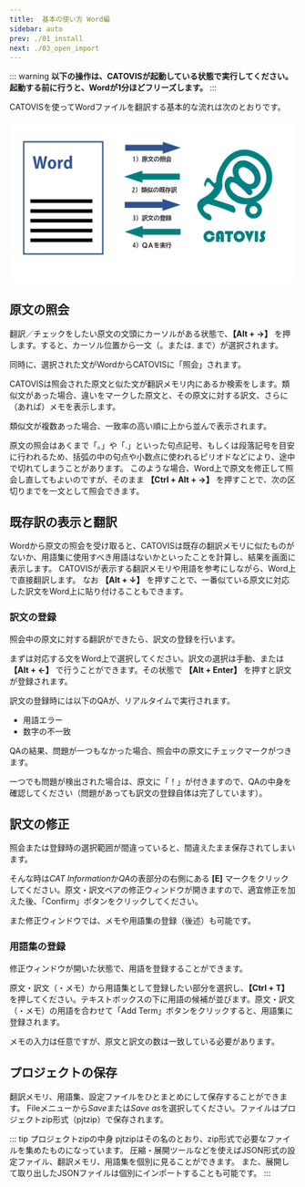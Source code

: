 ```yaml
---
title:  基本の使い方 Word編
sidebar: auto
prev: ./01_install
next: ./03_open_import
---
```


::: warning
**以下の操作は、CATOVISが起動している状態で実行してください。起動する前に行うと、Wordが1分ほどフリーズします。**
:::

CATOVISを使ってWordファイルを翻訳する基本的な流れは次のとおりです。

![BasicFlow](./basicflow.png)

## 原文の照会
翻訳／チェックをしたい原文の文頭にカーソルがある状態で、**【Alt + →】** を押します。すると、カーソル位置から一文（。または. まで）が選択されます。

同時に、選択された文がWordからCATOVISに「照会」されます。

CATOVISは照会された原文と似た文が翻訳メモリ内にあるか検索をします。類似文があった場合、違いをマークした原文と、その原文に対する訳文、さらに（あれば）メモを表示します。

類似文が複数あった場合、一致率の高い順に上から並んで表示されます。

原文の照会はあくまで「。」や「.」といった句点記号、もしくは段落記号を目安に行われるため、括弧の中の句点や小数点に使われるピリオドなどにより、途中で切れてしまうことがあります。
このような場合、Word上で原文を修正して照会し直してもよいのですが、そのまま **【Ctrl + Alt + →】** を押すことで、次の区切りまでを一文として照会できます。

## 既存訳の表示と翻訳
Wordから原文の照会を受け取ると、CATOVISは既存の翻訳メモリに似たものがないか、用語集に使用すべき用語はないかといったことを計算し、結果を画面に表示します。
CATOVISが表示する翻訳メモリや用語を参考にしながら、Word上で直接翻訳します。
なお **【Alt + ↓】** を押すことで、一番似ている原文に対応した訳文をWord上に貼り付けることもできます。

### 訳文の登録
照会中の原文に対する翻訳ができたら、訳文の登録を行います。

まずは対応する文をWord上で選択してください。訳文の選択は手動、または **【Alt + ←】** で行うことができます。その状態で **【Alt + Enter】** を押すと訳文が登録されます。

訳文の登録時には以下のQAが、リアルタイムで実行されます。

- 用語エラー
- 数字の不一致

QAの結果、問題が一つもなかった場合、照会中の原文にチェックマークがつきます。

一つでも問題が検出された場合は、原文に「！」が付きますので、QAの中身を確認してください（問題があっても訳文の登録自体は完了しています）。

## 訳文の修正
照会または登録時の選択範囲が間違っていると、間違えたまま保存されてしまいます。

そんな時は*CAT Information*か*QA*の表部分の右側にある **[E]** マークをクリックしてください。原文・訳文ペアの修正ウィンドウが開きますので、適宜修正を加えた後、「Confirm」ボタンをクリックしてください。

また修正ウィンドウでは、メモや用語集の登録（後述）も可能です。

### 用語集の登録
修正ウィンドウが開いた状態で、用語を登録することができます。

原文・訳文（・メモ）から用語集として登録したい部分を選択し、**【Ctrl + T】** を押してください。テキストボックスの下に用語の候補が並びます。原文・訳文（・メモ）の用語を合わせて「Add Term」ボタンをクリックすると、用語集に登録されます。

メモの入力は任意ですが、原文と訳文の数は一致している必要があります。

## プロジェクトの保存
翻訳メモリ、用語集、設定ファイルをひとまとめにして保存することができます。
Fileメニューから*Save*または*Save as*を選択してください。ファイルはプロジェクトzip形式（pjtzip）で保存されます。

::: tip プロジェクトzipの中身
pjtzipはその名のとおり、zip形式で必要なファイルを集めたものになっています。
圧縮・展開ツールなどを使えばJSON形式の設定ファイル、翻訳メモリ、用語集を個別に見ることができます。
また、展開して取り出したJSONファイルは個別にインポートすることも可能です。
:::
